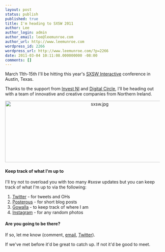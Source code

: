 ```yaml
---
layout: post
status: publish
published: true
title: I'm heading to SXSW 2011
author: Lee
author_login: admin
author_email: lee@leemunroe.com
author_url: http://www.leemunroe.com
wordpress_id: 2266
wordpress_url: http://www.leemunroe.com/?p=2266
date: 2011-03-04 10:11:08.000000000 -08:00
comments: []
---
```

March 11th-15th I'll be hitting this year's <a href="http://sxsw.com/interactive">SXSW Interactive</a> conference in Austin, Texas.

Thanks to the support from <a href="http://investni.com/">Invest NI</a> and <a href="http://digitalcircle.heroku.com">Digital Circle</a>, I'll be heading out with a team of innovative and creative companies from Northern Ireland.

<!--more-->

<div style="text-align:center;"><img src="http://blog.lookaly.com/wp-content/uploads/sxsw.jpg" alt="sxsw.jpg" border="0" width="600" height="200" /></div>

<h4>Keep track of what I'm up to</h4>

I'll try not to overload you with too many #sxsw updates but you can keep track of what I'm up to via the following:

<ol>
<li><a href="http://twitter.com/leemunroe">Twitter</a> - for tweets and OHs</li>
<li><a href="http://leemun.com">Posterous</a> - for short blog posts</li>
<li><a href="http://gowalla.com/leemunroe">Gowalla</a> - to keep track of where I am</li>
<li><a href="http://instagram.com">Instagram</a> - for any random photos</li>
</ol>

<h4>Are you going to be there?</h4>

If so, let me know (comment, <a href="http://leemunroe.com/contact">email</a>, <a href="http://twitter.com/leemunroe">Twitter</a>). 

If we've met before it'd be great to catch up. If not it'd be good to meet.

